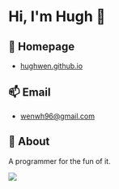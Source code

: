 # Hi, I'm Hugh 👋

## 💬 Homepage

- [hughwen.github.io](https://hughwen.github.io/)

## 📫 Email

- wenwh96@gmail.com

## 💫 About

A programmer for the fun of it.

![](https://github-readme-stats.vercel.app/api?username=HughWen&show_icons=true&line_height=21&show_icons=true&theme=vue&hide_border=true)
